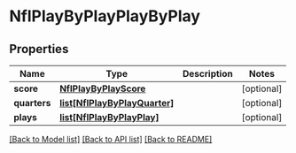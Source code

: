 # NflPlayByPlayPlayByPlay

## Properties
Name | Type | Description | Notes
------------ | ------------- | ------------- | -------------
**score** | [**NflPlayByPlayScore**](NflPlayByPlayScore.md) |  | [optional] 
**quarters** | [**list[NflPlayByPlayQuarter]**](NflPlayByPlayQuarter.md) |  | [optional] 
**plays** | [**list[NflPlayByPlayPlay]**](NflPlayByPlayPlay.md) |  | [optional] 

[[Back to Model list]](../README.md#documentation-for-models) [[Back to API list]](../README.md#documentation-for-api-endpoints) [[Back to README]](../README.md)

